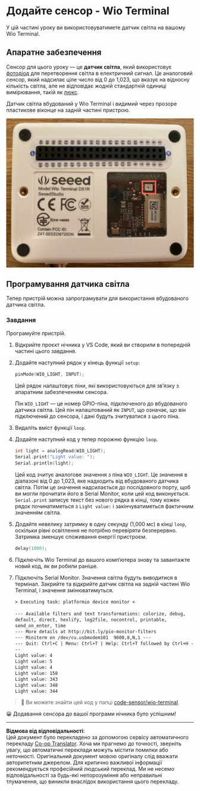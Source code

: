 <!--
CO_OP_TRANSLATOR_METADATA:
{
  "original_hash": "7f4ad0ef54f248b85b92187c94cf9dcb",
  "translation_date": "2025-08-28T17:30:37+00:00",
  "source_file": "1-getting-started/lessons/3-sensors-and-actuators/wio-terminal-sensor.md",
  "language_code": "uk"
}
-->
# Додайте сенсор - Wio Terminal

У цій частині уроку ви використовуватимете датчик світла на вашому Wio Terminal.

## Апаратне забезпечення

Сенсор для цього уроку — це **датчик світла**, який використовує [фотодіод](https://wikipedia.org/wiki/Photodiode) для перетворення світла в електричний сигнал. Це аналоговий сенсор, який надсилає ціле число від 0 до 1,023, що вказує на відносну кількість світла, але не відповідає жодній стандартній одиниці вимірювання, такій як [люкс](https://wikipedia.org/wiki/Lux).

Датчик світла вбудований у Wio Terminal і видимий через прозоре пластикове віконце на задній частині пристрою.

![Датчик світла на задній частині Wio Terminal](../../../../../translated_images/wio-light-sensor.b1f529f3c95f51654f2e2c1d2d4b55fe547d189f588c974f5c2462c728133840.uk.png)

## Програмування датчика світла

Тепер пристрій можна запрограмувати для використання вбудованого датчика світла.

### Завдання

Програмуйте пристрій.

1. Відкрийте проєкт нічника у VS Code, який ви створили в попередній частині цього завдання.

1. Додайте наступний рядок у кінець функції `setup`:

    ```cpp
    pinMode(WIO_LIGHT, INPUT);
    ```

    Цей рядок налаштовує піни, які використовуються для зв’язку з апаратним забезпеченням сенсора.

    Пін `WIO_LIGHT` — це номер GPIO-піна, підключеного до вбудованого датчика світла. Цей пін налаштований як `INPUT`, що означає, що він підключений до сенсора, і дані будуть зчитуватися з цього піна.

1. Видаліть вміст функції `loop`.

1. Додайте наступний код у тепер порожню функцію `loop`.

    ```cpp
    int light = analogRead(WIO_LIGHT);
    Serial.print("Light value: ");
    Serial.println(light);
    ```

    Цей код зчитує аналогове значення з піна `WIO_LIGHT`. Це значення в діапазоні від 0 до 1,023, яке надходить від вбудованого датчика світла. Потім це значення надсилається до послідовного порту, щоб ви могли прочитати його в Serial Monitor, коли цей код виконується. `Serial.print` записує текст без нового рядка в кінці, тому кожен рядок починатиметься з `Light value:` і закінчуватиметься фактичним значенням світла.

1. Додайте невелику затримку в одну секунду (1,000 мс) в кінці `loop`, оскільки рівні освітлення не потрібно перевіряти безперервно. Затримка зменшує споживання енергії пристроєм.

    ```cpp
    delay(1000);
    ```

1. Підключіть Wio Terminal до вашого комп’ютера знову та завантажте новий код, як ви робили раніше.

1. Підключіть Serial Monitor. Значення світла будуть виводитися в термінал. Закрийте та відкрийте датчик світла на задній частині Wio Terminal, і значення змінюватимуться.

    ```output
    > Executing task: platformio device monitor <

    --- Available filters and text transformations: colorize, debug, default, direct, hexlify, log2file, nocontrol, printable, send_on_enter, time
    --- More details at http://bit.ly/pio-monitor-filters
    --- Miniterm on /dev/cu.usbmodem101  9600,8,N,1 ---
    --- Quit: Ctrl+C | Menu: Ctrl+T | Help: Ctrl+T followed by Ctrl+H ---
    Light value: 4
    Light value: 5
    Light value: 4
    Light value: 158
    Light value: 343
    Light value: 348
    Light value: 344
    ```

> 💁 Ви можете знайти цей код у папці [code-sensor/wio-terminal](../../../../../1-getting-started/lessons/3-sensors-and-actuators/code-sensor/wio-terminal).

😀 Додавання сенсора до вашої програми нічника було успішним!

---

**Відмова від відповідальності**:  
Цей документ було перекладено за допомогою сервісу автоматичного перекладу [Co-op Translator](https://github.com/Azure/co-op-translator). Хоча ми прагнемо до точності, зверніть увагу, що автоматичні переклади можуть містити помилки або неточності. Оригінальний документ мовою оригіналу слід вважати авторитетним джерелом. Для критично важливої інформації рекомендується професійний людський переклад. Ми не несемо відповідальності за будь-які непорозуміння або неправильні тлумачення, що виникли внаслідок використання цього перекладу.